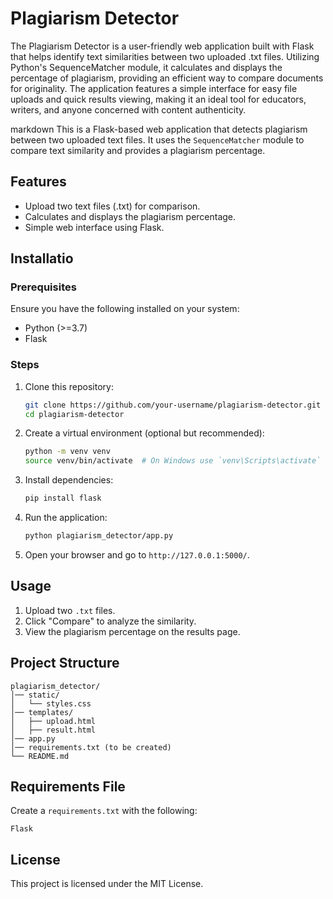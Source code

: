 # Plagiarism Detector
The Plagiarism Detector is a user-friendly web application built with Flask that helps identify text similarities between two uploaded .txt files. Utilizing Python's SequenceMatcher module, it calculates and displays the percentage of plagiarism, providing an efficient way to compare documents for originality. The application features a simple interface for easy file uploads and quick results viewing, making it an ideal tool for educators, writers, and anyone concerned with content authenticity.

markdown
This is a Flask-based web application that detects plagiarism between two uploaded text files. It uses the `SequenceMatcher` module to compare text similarity and provides a plagiarism percentage.

## Features
- Upload two text files (.txt) for comparison.
- Calculates and displays the plagiarism percentage.
- Simple web interface using Flask.

## Installatio

### Prerequisites
Ensure you have the following installed on your system:
- Python (>=3.7)
- Flask

### Steps
1. Clone this repository:
   ```sh
   git clone https://github.com/your-username/plagiarism-detector.git
   cd plagiarism-detector
   ```
2. Create a virtual environment (optional but recommended):
   ```sh
   python -m venv venv
   source venv/bin/activate  # On Windows use `venv\Scripts\activate`
   ```
3. Install dependencies:
   ```sh
   pip install flask
   
   ```
4. Run the application:
   ```sh
   python plagiarism_detector/app.py
   ```
5. Open your browser and go to `http://127.0.0.1:5000/`.

## Usage
1. Upload two `.txt` files.
2. Click "Compare" to analyze the similarity.
3. View the plagiarism percentage on the results page.

## Project Structure
```
plagiarism_detector/
│── static/
│   └── styles.css
│── templates/
│   ├── upload.html
│   ├── result.html
│── app.py
│── requirements.txt (to be created)
└── README.md
```

## Requirements File
Create a `requirements.txt` with the following:
```
Flask
```

## License
This project is licensed under the MIT License.
```

